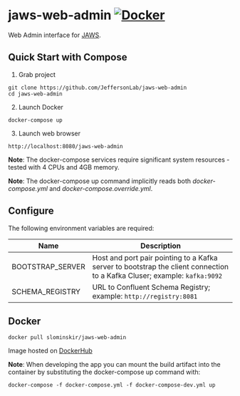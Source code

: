 # jaws-web-admin [![Docker](https://img.shields.io/docker/v/slominskir/jaws-web-admin?sort=semver&label=DockerHub)](https://hub.docker.com/r/slominskir/jaws-web-admin)
Web Admin interface for [JAWS](https://github.com/JeffersonLab/jaws).

## Quick Start with Compose
1. Grab project
```
git clone https://github.com/JeffersonLab/jaws-web-admin
cd jaws-web-admin
```
2. Launch Docker
```
docker-compose up
```
3. Launch web browser
```
http://localhost:8080/jaws-web-admin
```
**Note**: The docker-compose services require significant system resources - tested with 4 CPUs and 4GB memory.

**Note**: The docker-compose up command implicitly reads both _docker-compose.yml_ and _docker-compose.override.yml_.

## Configure
The following environment variables are required:

| Name | Description |
|----------|---------|
| BOOTSTRAP_SERVER | Host and port pair pointing to a Kafka server to bootstrap the client connection to a Kafka Cluser; example: `kafka:9092` |
| SCHEMA_REGISTRY | URL to Confluent Schema Registry; example: `http://registry:8081` |

## Docker
```
docker pull slominskir/jaws-web-admin
```
Image hosted on [DockerHub](https://hub.docker.com/r/slominskir/jaws-web-admin)

**Note**: When developing the app you can mount the build artifact into the container by substituting the docker-compose up command with:
```
docker-compose -f docker-compose.yml -f docker-compose-dev.yml up
```
